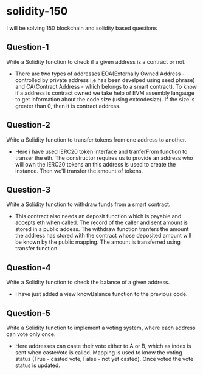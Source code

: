 # solidity-150
I will be solving 150 blockchain and solidity based questions 

## Question-1 
Write a Solidity function to check if a given address is a contract or not.
- There are two types of addresses EOA(Externally Owned Address - controlled by private address i,e has been develped using seed phrase) and CA(Contract Address - which belongs to a smart contract). To know if a address is contract owned we take help of EVM assembly langauge to get information about the code size (using extcodesize).
If the size is greater than 0, then it is contract address.

## Question-2
Write a Solidity function to transfer tokens from one address to another.
- Here i have used IERC20 token interface and tranferFrom function to transer the eth. The constructor requires us to provide an address who will own the IERC20 tokens an this address is used to create the instance. Then we'll transfer the amount of tokens.

## Question-3
Write a Solidity function to withdraw funds from a smart contract.
- This contract also needs an deposit function which is payable and accepts eth when called. The record of the caller and sent amount is stored in a public addess.
The withdraw function tranfers the amount the address has stored with the contract whose deposited amount will be known by the public mapping. The amount is transferred using transfer function.

## Question-4
Write a Solidity function to check the balance of a given address.
- I have just added a view knowBalance function to the previous code.


## Question-5
Write a Solidity function to implement a voting system, where each address can vote only once.
- Here addresses can caste their vote either to A or B, which as index is sent when casteVote is called. Mapping is used to know the voting status (True - casted vote, False - not yet casted). Once voted the vote status is updated. 

